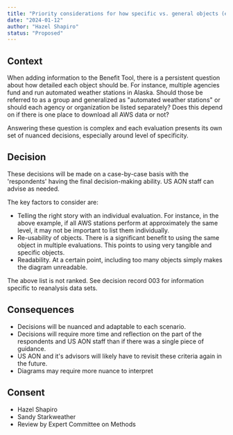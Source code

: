 ```yaml
---
title: "Priority considerations for how specific vs. general objects (esp. observing systems and intermediate products) should be described in the Benefit Tool"
date: "2024-01-12"
author: "Hazel Shapiro"
status: "Proposed"
---
```


## Context

When adding information to the Benefit Tool, there is a persistent question about how detailed each object should be.
For instance, multiple agencies fund and run automated weather stations in Alaska. Should those be referred to as a group
and generalized as "automated weather stations" or should each agency or organization be listed separately? Does this
depend on if there is one place to download all AWS data or not?

Answering these question is complex and each evaluation presents its own set of nuanced decisions, especially around
level of specificity.

## Decision

These decisions will be made on a case-by-case basis with the 'respondents' having the final decision-making ability.
US AON staff can advise as needed.

The key factors to consider are:
* Telling the right story with an individual evaluation. For instance, in the above example,
  if all AWS stations perform at approximately the same level, it may not be important to list them individually.
* Re-usability of objects. There is a significant benefit to using the same object in multiple evaluations.
  This points to using very tangible and specific objects.
* Readability. At a certain point, including too many objects simply makes the diagram unreadable.

The above list is not ranked.
See decision record 003 for information specific to reanalysis data sets.

## Consequences

* Decisions will be nuanced and adaptable to each scenario.
* Decisions will require more time and reflection on the part of the respondents and US AON staff
  than if there was a single piece of guidance.
* US AON and it's advisors will likely have to revisit these criteria again in the future.
* Diagrams may require more nuance to interpret


## Consent

* Hazel Shapiro
* Sandy Starkweather
* Review by Expert Committee on Methods

